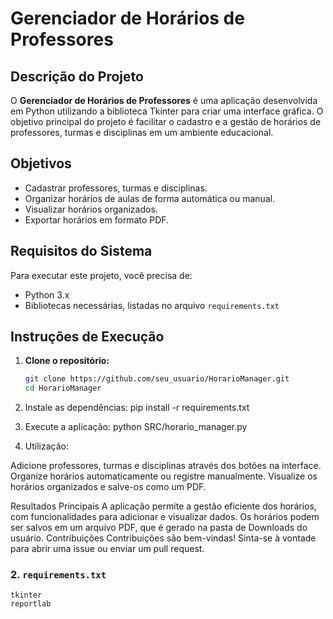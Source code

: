 # Gerenciador de Horários de Professores

## Descrição do Projeto

O **Gerenciador de Horários de Professores** é uma aplicação desenvolvida em Python utilizando a biblioteca Tkinter para criar uma interface gráfica. O objetivo principal do projeto é facilitar o cadastro e a gestão de horários de professores, turmas e disciplinas em um ambiente educacional.

## Objetivos

- Cadastrar professores, turmas e disciplinas.
- Organizar horários de aulas de forma automática ou manual.
- Visualizar horários organizados.
- Exportar horários em formato PDF.

## Requisitos do Sistema

Para executar este projeto, você precisa de:

- Python 3.x
- Bibliotecas necessárias, listadas no arquivo `requirements.txt`

## Instruções de Execução

1. **Clone o repositório:**
   ```bash
   git clone https://github.com/seu_usuario/HorarioManager.git
   cd HorarioManager

2. Instale as dependências:
   pip install -r requirements.txt

3. Execute a aplicação:
python SRC/horario_manager.py

4. Utilização:

Adicione professores, turmas e disciplinas através dos botões na interface.
Organize horários automaticamente ou registre manualmente.
Visualize os horários organizados e salve-os como um PDF.

Resultados Principais
A aplicação permite a gestão eficiente dos horários, com funcionalidades para adicionar e visualizar dados.
Os horários podem ser salvos em um arquivo PDF, que é gerado na pasta de Downloads do usuário.
Contribuições
Contribuições são bem-vindas! Sinta-se à vontade para abrir uma issue ou enviar um pull request.


### 2. `requirements.txt`

```plaintext
tkinter
reportlab
